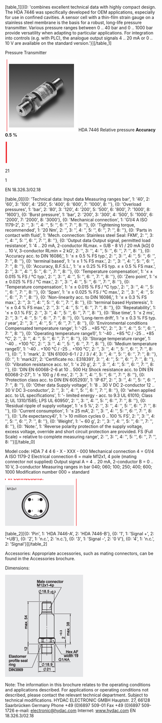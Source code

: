 
[table_1][{0: 'combines excellent technical data with highly  compact design. The HDA 7446 was specifically developed  for OEM applications, especially for use  in confined cavities. A sensor cell with a  thin-film strain gauge on a stainless steel  membrane is the basis for a robust, long-life  pressure transmitter. Various pressure ranges between  0 .. 40 bar and 0 .. 1000 bar provide  versatility when adapting to particular  applications. For integration into controls (e.g. with PLC),  the analogue output signals 4 .. 20 mA  or 0 .. 10 V are available on the standard  version.'}][/table_1]

Pressure Transmitter

![0_image_0.png](0_image_0.png) HDA 7446 Relative pressure **Accuracy 0.5 %**

![0_image_1.png](0_image_1.png)

21

1

EN 18.326.3/02.18

[table_0][{0: 'Technical data: Input data Measuring ranges bar', 1: '40', 2: '60', 3: '100', 4: '250', 5: '400', 6: '600', 7: '1000', 8: ''}, {0: 'Overload pressures', 1: 'bar', 2: '80', 3: '120', 4: '200', 5: '500', 6: '800', 7: '1000', 8: '1600'}, {0: 'Burst pressure', 1: 'bar', 2: '200', 3: '300', 4: '500', 5: '1000', 6: '2000', 7: '2000', 8: '3000'}, {0: 'Mechanical connection', 1: 'G1/4 A ISO 1179-2', 2: '', 3: '', 4: '', 5: '', 6: '', 7: '', 8: ''}, {0: 'Tightening torque, recommended', 1: '20 Nm', 2: '', 3: '', 4: '', 5: '', 6: '', 7: '', 8: ''}, {0: 'Parts in contact with fluid', 1: 'Mech. connection: Stainless steel Seal: FKM', 2: '', 3: '', 4: '', 5: '', 6: '', 7: '', 8: ''}, {0: 'Output data Output signal, permitted load resistance', 1: '4 .. 20 mA, 2-conductor RLmax. = (UB - 8 V) / 20 mA [kΩ] 0 .. 10 V, 3-conductor RLmin = 2 kΩ', 2: '', 3: '', 4: '', 5: '', 6: '', 7: '', 8: ''}, {0: 'Accuracy acc. to DIN 16086,', 1: '≤ ± 0.5 % FS typ.', 2: '', 3: '', 4: '', 5: '', 6: '', 7: '', 8: ''}, {0: 'terminal based', 1: '≤ ± 1 % FS max.', 2: '', 3: '', 4: '', 5: '', 6: '', 7: '', 8: ''}, {0: 'Accuracy, B.F.S.L.', 1: '≤ ± 0.25 % FS typ. ≤ ± 0.5 % FS max.', 2: '', 3: '', 4: '', 5: '', 6: '', 7: '', 8: ''}, {0: 'Temperature compensation', 1: '≤ ± 0.015 % FS / °C typ.', 2: '', 3: '', 4: '', 5: '', 6: '', 7: '', 8: ''}, {0: 'Zero point', 1: '≤ ± 0.025 % FS / °C max.', 2: '', 3: '', 4: '', 5: '', 6: '', 7: '', 8: ''}, {0: 'Temperature compensation', 1: '≤ ± 0.015 % FS / °C typ.', 2: '', 3: '', 4: '', 5: '', 6: '', 7: '', 8: ''}, {0: 'Span', 1: '≤ ± 0.025 % FS / °C max.', 2: '', 3: '', 4: '', 5: '', 6: '', 7: '', 8: ''}, {0: 'Non-linearity acc. to DIN 16086,', 1: '≤ ± 0.3 % FS max.', 2: '', 3: '', 4: '', 5: '', 6: '', 7: '', 8: ''}, {0: 'terminal based Hysteresis', 1: '≤ ± 0.4 % FS max.', 2: '', 3: '', 4: '', 5: '', 6: '', 7: '', 8: ''}, {0: 'Repeatability', 1: '≤ ± 0.1 % FS', 2: '', 3: '', 4: '', 5: '', 6: '', 7: '', 8: ''}, {0: 'Rise time', 1: '≤ 2 ms', 2: '', 3: '', 4: '', 5: '', 6: '', 7: '', 8: ''}, {0: 'Long-term drift', 1: '≤ ± 0.3 % FS typ. / year', 2: '', 3: '', 4: '', 5: '', 6: '', 7: '', 8: ''}, {0: 'Environmental conditions Compensated temperature range', 1: '-25 .. +85 °C', 2: '', 3: '', 4: '', 5: '', 6: '', 7: '', 8: ''}, {0: 'Operating temperature range1)', 1: '-40 .. +85 °C / -25 .. +85 °C', 2: '', 3: '', 4: '', 5: '', 6: '', 7: '', 8: ''}, {0: 'Storage temperature range', 1: '-40 .. +100 °C', 2: '', 3: '', 4: '', 5: '', 6: '', 7: '', 8: ''}, {0: 'Medium temperature range1)', 1: '-40 .. +100 °C / -25 .. +100 °C', 2: '', 3: '', 4: '', 5: '', 6: '', 7: '', 8: ''}, {0: '', 1: 'mark', 2: 'EN 61000-6-1 / 2 / 3 / 4', 3: '', 4: '', 5: '', 6: '', 7: '', 8: ''}, {0: '', 1: 'mark2)', 2: 'Certificate no.: E318391', 3: '', 4: '', 5: '', 6: '', 7: '', 8: ''}, {0: 'Vibration resistance acc. to', 1: '≤ 20 g', 2: '', 3: '', 4: '', 5: '', 6: '', 7: '', 8: ''}, {0: 'DIN EN 60068-2-6 at 10 .. 500 Hz Shock resistance acc. to DIN EN 60068-2-27', 1: '≤ 100 g / 6 ms', 2: '', 3: '', 4: '', 5: '', 6: '', 7: '', 8: ''}, {0: 'Protection class acc. to DIN EN 605293)', 1: 'IP 67', 2: '', 3: '', 4: '', 5: '', 6: '', 7: '', 8: ''}, {0: 'Other data Supply voltage', 1: '8 .. 30 V DC 2-conductor 12 .. 30 V DC 3-conductor', 2: '', 3: '', 4: '', 5: '', 6: '', 7: '', 8: ''}, {0: 'when applied acc. to UL specifications', 1: '- limited energy - acc. to 9.3 UL 61010; Class 2; UL 1310/1585; LPS UL 60950', 2: '', 3: '', 4: '', 5: '', 6: '', 7: '', 8: ''}, {0: 'Residual ripple of supply voltage', 1: '≤ 5 %', 2: '', 3: '', 4: '', 5: '', 6: '', 7: '', 8: ''}, {0: 'Current consumption', 1: '≤ 25 mA', 2: '', 3: '', 4: '', 5: '', 6: '', 7: '', 8: ''}, {0: 'Life expectancy4)', 1: '> 10 million cycles 0 .. 100 % FS', 2: '', 3: '', 4: '', 5: '', 6: '', 7: '', 8: ''}, {0: 'Weight', 1: '~ 60 g', 2: '', 3: '', 4: '', 5: '', 6: '', 7: '', 8: ''}, {0: 'Note:', 1: 'Reverse polarity protection of the supply voltage, excess voltage, override and short  circuit protection are provided. FS (Full Scale) = relative to complete measuring range', 2: '', 3: '', 4: '', 5: '', 6: '', 7: '', 8: ''}][/table_0]

Model code:
HDA 7 4 4 6 - X - XXX - 000 Mechanical connection 4 = G1/4 A ISO 1179-2 Electrical connection 6 = male M12x1, 4 pole (mating connector not supplied) Output signal A = 4 .. 20 mA, 2-conductor B = 0 .. 10 V, 3-conductor Measuring ranges in bar 040; 060; 100; 250; 400; 600; 1000 Modification number 000 = standard

![1_image_0.png](1_image_0.png)

[table_2][{0: 'Pin', 1: 'HDA 7446-A', 2: 'HDA 7446-B'}, {0: '1', 1: 'Signal +', 2: '+UB'}, {0: '2', 1: 'n.c.', 2: 'n.c.'}, {0: '3', 1: 'Signal -', 2: '0 V'}, {0: '4', 1: 'n.c.', 2: 'Signal'}][/table_2]

Accessories: Appropriate accessories, such as mating connectors, can be found in the Accessories brochure. 

Dimensions:

![1_image_1.png](1_image_1.png)

Note:
The information in this brochure relates to the operating conditions and applications described. For applications or operating conditions not described, please contact the relevant technical department. Subject to technical modifications. HYDAC ELECTRONIC GMBH Hauptstr. 27, 66128 Saarbrücken Germany Phone +49 (0)6897 509-01 Fax +49 (0)6897 509-1726 e-mail: electronic@hydac.com Internet: www.hydac.com EN 18.326.3/02.18